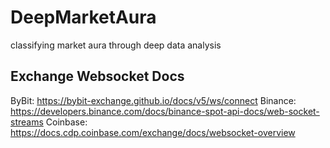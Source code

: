 # DeepMarketAura

classifying market aura through deep data analysis

## Exchange Websocket Docs

ByBit: https://bybit-exchange.github.io/docs/v5/ws/connect
Binance: https://developers.binance.com/docs/binance-spot-api-docs/web-socket-streams
Coinbase: https://docs.cdp.coinbase.com/exchange/docs/websocket-overview